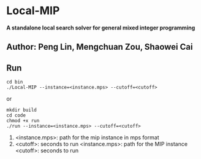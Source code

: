 # Local-MIP
**A standalone local search solver for general mixed integer programming**
## Author: Peng Lin, Mengchuan Zou, Shaowei Cai
## Run
```
cd bin
./Local-MIP --instance=<instance.mps> --cutoff=<cutoff>
```
or
```
mkdir build
cd code
chmod +x run
./run --instance=<instance.mps> --cutoff=<cutoff>
```
1. \<instance.mps>: path for the mip instance in mps format
2. \<cutoff>: seconds to run
\<instance.mps>: path for the MIP instance
\<cutoff>: seconds to run
